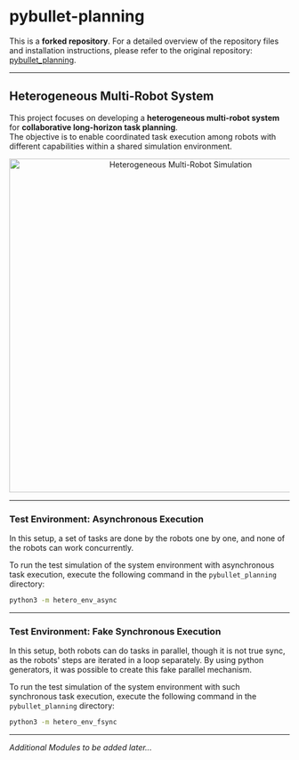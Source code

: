 # pybullet-planning

This is a **forked repository**. For a detailed overview of the repository files and installation instructions, please refer to the original repository: [pybullet_planning](https://github.com/caelan/pybullet_planning).

---

## Heterogeneous Multi-Robot System

This project focuses on developing a **heterogeneous multi-robot system** for **collaborative long-horizon task planning**.  
The objective is to enable coordinated task execution among robots with different capabilities within a shared simulation environment.

<p align="center">
  <img src="images/hetero.gif" alt="Heterogeneous Multi-Robot Simulation" width="600"/>
</p>

---

### Test Environment: Asynchronous Execution

In this setup, a set of tasks are done by the robots one by one, and none of the robots can work concurrently.   

To run the test simulation of the system environment with asynchronous task execution, execute the following command in the `pybullet_planning` directory:

```bash
python3 -m hetero_env_async
```
---

### Test Environment: Fake Synchronous Execution

In this setup, both robots can do tasks in parallel, though it is not true sync, as the robots' steps are iterated in a loop separately. By using python generators, it was possible to create this fake parallel mechanism.   

To run the test simulation of the system environment with such synchronous task execution, execute the following command in the `pybullet_planning` directory:

```bash
python3 -m hetero_env_fsync
```
---
*Additional Modules to be added later...*
